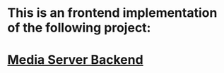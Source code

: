 # This is an frontend implementation of the following project:
# <a href='https://github.com/BetaBot2002/media-server-node-mongo-prisma'> Media Server Backend </a>
